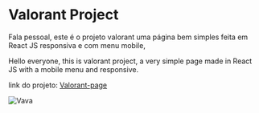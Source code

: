 # Valorant Project

Fala pessoal, este é o projeto valorant uma página bem simples feita em React JS responsiva e com menu mobile,

Hello everyone, this is valorant project, a very simple page made in React JS with a mobile menu and responsive.

link do projeto:  [Valorant-page](https://valorant-clone-sigma.vercel.app/)


![Vava](https://github.com/AttosSouza/Calculator/assets/87350423/450fb006-3fcb-44b7-8536-a7698bf744ea)




